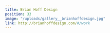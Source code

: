 ```yaml
---
title: Brian Hoff Design
position: 33
image: "/uploads/gallery__brianhoffdesign.jpg"
link: http://brianhoffdesign.com/#/work
---
```



